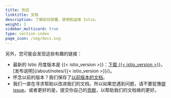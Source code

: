 ```yaml
---
title: 欢迎
linktitle: 文档
description: 了解如何部署、使用和运维 Istio。
weight: 1
sidebar_multicard: true
type: section-index
page_icon: /img/docs.svg
---
```


另外，您可能会发现这些有趣的链接：

- 最新的 Istio 月度版本是 {{< istio_version >}}：[下载 {{< istio_version >}}](https://github.com/istio/istio/releases)，
  [发布说明](/about/notes/{{< istio_version >}}/)。
- 怀念以前的版本？我们保存了[以前版本的文档](https://archive.istio.io/)。
- 我们一直在寻求帮助以改进我们的文档，所以如果您遇到问题，请不要犹豫[提issue](https://github.com/istio/istio.github.io/issues/new)。或者更好的是，提交你自己的[贡献](/about/contribute/)，以帮助我们的文档做的更好。
